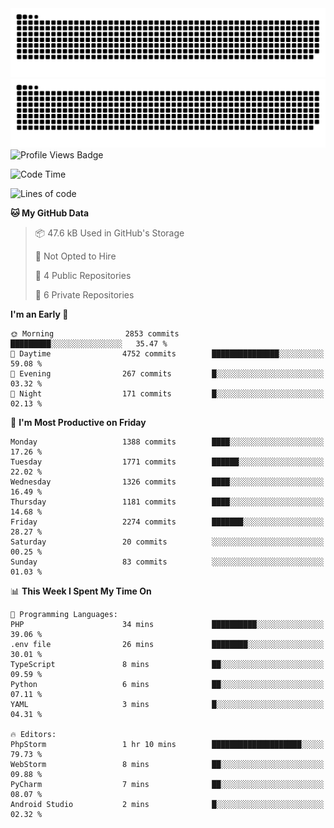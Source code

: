 <img src="https://github.com/nielsbaggerman/nielsbaggerman/blob/output/github-contribution-grid-snake.svg#gh-light-mode-only" alt="GitHub Snake Light">
<img src="https://github.com/nielsbaggerman/nielsbaggerman/blob/output/github-contribution-grid-snake-dark.svg#gh-dark-mode-only" alt="GitHub Snake Dark">
<img src="https://komarev.com/ghpvc/?username=nielsbaggerman&amp;label=Profile+Views" alt="Profile Views Badge" />

<!--START_SECTION:waka-->
![Code Time](http://img.shields.io/badge/Code%20Time-2%2C266%20hrs-blue)

![Lines of code](https://img.shields.io/badge/From%20Hello%20World%20I%27ve%20Written-9.4%20million%20lines%20of%20code-blue)

**🐱 My GitHub Data** 

> 📦 47.6 kB Used in GitHub's Storage 
 > 
> 🚫 Not Opted to Hire
 > 
> 📜 4 Public Repositories 
 > 
> 🔑 6 Private Repositories 
 > 
**I'm an Early 🐤** 

```text
🌞 Morning                2853 commits        █████████░░░░░░░░░░░░░░░░   35.47 % 
🌆 Daytime                4752 commits        ███████████████░░░░░░░░░░   59.08 % 
🌃 Evening                267 commits         █░░░░░░░░░░░░░░░░░░░░░░░░   03.32 % 
🌙 Night                  171 commits         █░░░░░░░░░░░░░░░░░░░░░░░░   02.13 % 
```
📅 **I'm Most Productive on Friday** 

```text
Monday                   1388 commits        ████░░░░░░░░░░░░░░░░░░░░░   17.26 % 
Tuesday                  1771 commits        ██████░░░░░░░░░░░░░░░░░░░   22.02 % 
Wednesday                1326 commits        ████░░░░░░░░░░░░░░░░░░░░░   16.49 % 
Thursday                 1181 commits        ████░░░░░░░░░░░░░░░░░░░░░   14.68 % 
Friday                   2274 commits        ███████░░░░░░░░░░░░░░░░░░   28.27 % 
Saturday                 20 commits          ░░░░░░░░░░░░░░░░░░░░░░░░░   00.25 % 
Sunday                   83 commits          ░░░░░░░░░░░░░░░░░░░░░░░░░   01.03 % 
```


📊 **This Week I Spent My Time On** 

```text
💬 Programming Languages: 
PHP                      34 mins             ██████████░░░░░░░░░░░░░░░   39.06 % 
.env file                26 mins             ████████░░░░░░░░░░░░░░░░░   30.01 % 
TypeScript               8 mins              ██░░░░░░░░░░░░░░░░░░░░░░░   09.59 % 
Python                   6 mins              ██░░░░░░░░░░░░░░░░░░░░░░░   07.11 % 
YAML                     3 mins              █░░░░░░░░░░░░░░░░░░░░░░░░   04.31 % 

🔥 Editors: 
PhpStorm                 1 hr 10 mins        ████████████████████░░░░░   79.73 % 
WebStorm                 8 mins              ██░░░░░░░░░░░░░░░░░░░░░░░   09.88 % 
PyCharm                  7 mins              ██░░░░░░░░░░░░░░░░░░░░░░░   08.07 % 
Android Studio           2 mins              █░░░░░░░░░░░░░░░░░░░░░░░░   02.32 % 
```


<!--END_SECTION:waka-->
